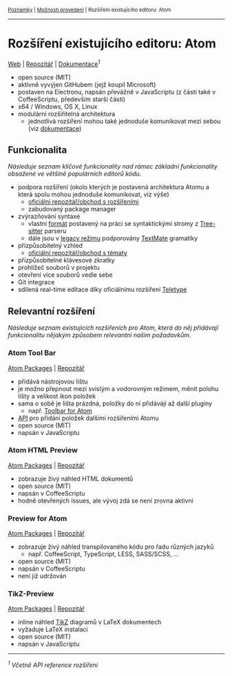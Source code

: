 <sub>[Poznámky](../README.md)
| [Možnosti provedení](README.md)
| Rozšíření existujícího editoru: Atom
<sub>

---

# Rozšíření existujícího editoru: Atom

[Web](https://atom.io)
| [Repozitář](https://github.com/atom/atom)
| [Dokumentace](https://atom.io/docs)<sup>1</sup>

- open source (MIT)
- aktivně vyvýjen GitHubem (jejž koupil Microsoft)
- postaven na Electronu, napsán převážně v JavaScriptu (z části také v
    CoffeeScriptu, především starší části)
- x64 / Windows, OS X, Linux
- modulární rozšiřitelná architektura
    - jednotlivá rozšíření mohou také jednoduše komunikovat mezi sebou (viz
        [dokumentace](
        https://flight-manual.atom.io/behind-atom/sections/interacting-with-other-packages-via-services/))

## Funkcionalita

*Následuje seznam klíčové funkcionality nad rámec základní funkcionality
obsažené ve většině populárních editorů kódu.*

- podpora rozšíření (okolo kterých je postavená architektura Atomu a která spolu
    mohou jednoduše komunikovat, viz výše)
    - [oficiální repozitář/obchod s rozšířeními](https://atom.io/packages)
    - zabudovaný package manager
- zvýrazňování syntaxe
    - vlastní [formát](
        https://flight-manual.atom.io/hacking-atom/sections/creating-a-grammar/)
        postavený na práci se syntaktickými stromy z [Tree-sitter](
        http://tree-sitter.github.io/tree-sitter/) parseru
    - dále jsou v [legacy režimu](
        https://flight-manual.atom.io/hacking-atom/sections/creating-a-legacy-textmate-grammar/)
        podporovány [TextMate](
        https://macromates.com/manual/en/language_grammars) gramatiky
- přizpůsobitelný vzhled
    - [oficiální repozitář/obchod s tématy](https://atom.io/themes)
- přizpůsobitelné klávesové zkratky
- prohlížeč souborů v projektu
- otevření více souborů vedle sebe
- Git integrace
- sdílená real-time editace díky oficiálnímu rozšíření [Teletype](https://teletype.atom.io)

## Relevantní rozšíření

*Následuje seznam existujících rozšířeních pro Atom, která do něj přidávají
funkcionalitu nějakým způsobem relevantní našim požadavkům.*

### Atom Tool Bar

[Atom Packages](https://atom.io/packages/tool-bar)
| [Repozitář](https://github.com/suda/tool-bar)

- přidává nástrojovou lištu
- je možno přepnout mezi svislým a vodorovným režimem, měnit polohu lišty a
    velikost ikon položek
- sama o sobě je lišta prázdná, položky do ní přidávájí až další pluginy
    - např. [Toolbar for Atom](https://atom.io/packages/tool-bar-atom)
- [API](https://github.com/suda/tool-bar#integrating-instructions) pro přidání
    položek dalšími rozšířeními Atomu
- open source (MIT)
- napsán v JavaScriptu

### Atom HTML Preview

[Atom Packages](https://atom.io/packages/atom-html-preview)
| [Repozitář](https://github.com/harmsk/atom-html-preview)

- zobrazuje živý náhled HTML dokumentů
- open source (MIT)
- napsán v CoffeeScriptu
- hodně otevřených issues, ale vývoj zdá se není zrovna aktivní

### Preview for Atom

[Atom Packages](https://atom.io/packages/preview)
| [Repozitář](https://github.com/Glavin001/atom-preview)

- zobrazuje živý náhled transpilovaného kódu pro řadu různých jazyků
    - např. CoffeeScript, TypeScript, LESS, SASS/SCSS, ...
- open source (MIT)
- napsán v CoffeeScriptu
- není již udržován

### TikZ-Preview

[Atom Packages](https://atom.io/packages/tikz-preview)
| [Repozitář](https://github.com/PhilippImhof/tikz-preview)

- inline náhled [TikZ](https://texample.net/tikz/examples/) diagramů v LaTeX
    dokumentech
- vyžaduje LaTeX instalaci
- open source (MIT)
- napsán v JavaScriptu

---

*<sup>1</sup> Včetně API reference rozšíření*
